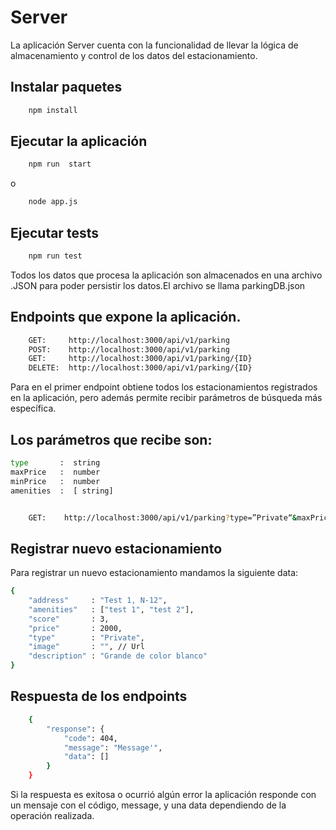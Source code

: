 # Server

La aplicación Server cuenta con la funcionalidad de llevar la lógica de almacenamiento y control de los datos del estacionamiento.

## Instalar paquetes

```bash
    npm install
```
## Ejecutar la aplicación

```bash
    npm run  start
```
o

```bash
    node app.js
```

## Ejecutar tests

```bash
    npm run test
```
Todos los datos que procesa la aplicación son almacenados en una archivo .JSON para poder persistir los datos.El archivo se llama parkingDB.json

## Endpoints que expone la aplicación.

```bash
    GET: 	 http://localhost:3000/api/v1/parking
    POST:    http://localhost:3000/api/v1/parking
    GET:     http://localhost:3000/api/v1/parking/{ID}
    DELETE:  http://localhost:3000/api/v1/parking/{ID}
```

Para en el primer endpoint obtiene todos los estacionamientos registrados en la aplicación, pero además permite recibir parámetros de búsqueda más específica. 

## Los parámetros que recibe son:
```bash
type	   :  string
maxPrice   :  number
minPrice   :  number
amenities  :  [ string]
```
```bash

    GET:    http://localhost:3000/api/v1/parking?type=”Private“&maxPrice =500&minPrice=100&amenities =[“Vigilancia”, “Planta baja”]

```

## Registrar nuevo estacionamiento

Para registrar un nuevo estacionamiento mandamos la siguiente data:
```bash
{
    "address"     : "Test 1, N-12",
    "amenities"   : ["test 1", "test 2"],
    "score"       : 3,
    "price"       : 2000,
    "type"        : "Private",
    "image"       : "", // Url 
    "description" : "Grande de color blanco"
} 
```

## Respuesta de los endpoints

```bash
    {
        "response": {
            "code": 404,
            "message": "Message'",
            "data": []
        }
    }
```

Si la respuesta es exitosa o ocurrió algún error la aplicación responde con un mensaje con el código, message, y una data dependiendo de la operación realizada. 
